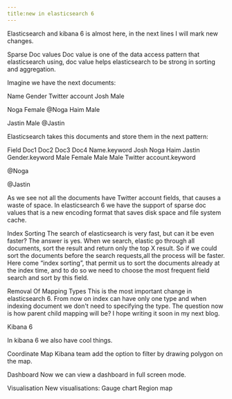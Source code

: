 ```yaml
---
title:new in elasticsearch 6
---
```

Elasticsearch and kibana 6 is almost here, in the next lines I will mark new changes.

Sparse Doc values
Doc value is one of the data access pattern that elasticsearch using, doc value helps elasticsearch to be strong in sorting and aggregation.

Imagine we have the next documents:

Name
Gender
Twitter account
Josh
Male


Noga
Female
@Noga
Haim
Male


Jastin
Male
@Jastin

Elasticsearch takes this documents and store them in the next pattern:

Field
Doc1
Doc2
Doc3
Doc4
Name.keyword
Josh
Noga
Haim
Jastin
Gender.keyword
Male
Female
Male
Male
Twitter account.keyword


@Noga


@Jastin

As we see not all the documents have Twitter account fields, that causes a waste of space.
In elasticsearch 6 we have the support of sparse doc values that is a new encoding format that saves disk space and file system cache.

Index Sorting
The search of elasticsearch is very fast, but can it be even faster?
The answer is yes.
When we search, elastic go through all documents, sort the result and return only the top X result.
So if we could sort the documents before the search requests,all the process will be faster.
Here come “index sorting”, that permit us to sort the documents already at the index time, and to do so we need to choose the most frequent field search and sort by this field.

Removal Of Mapping Types
This is the most important change in elasticsearch 6.
From now on index can have only one type and
when indexing document we don't need to specifying the type.
The question now is how parent child mapping will be?
I hope writing it soon in my next blog.


Kibana 6

In kibana 6 we also have cool things.

Coordinate Map
Kibana team add the option to filter by drawing polygon on the map.

Dashboard
Now we can view a dashboard in full screen mode.

Visualisation
New visualisations: 
Gauge chart 
Region map











